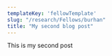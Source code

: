 ```yaml
---
templateKey: 'fellowTemplate'
slug: "/research/Fellows/burhan"
title: "My second blog post"
---
```



This is my second post